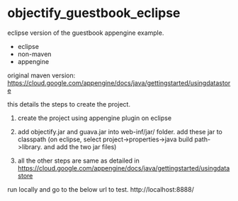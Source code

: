 # objectify_guestbook_eclipse

eclipse version of the guestbook appengine example.  
- eclipse
- non-maven
- appengine

original maven version: https://cloud.google.com/appengine/docs/java/gettingstarted/usingdatastore


this details the steps to create the project.

1. create the project using appengine plugin on eclipse

2. add objectify.jar and guava.jar into web-inf/jar/ folder.  add these jar to classpath (on eclipse, select project->properties->java build path->library.  and add the two jar files)

3. all the other steps are same as detailed in https://cloud.google.com/appengine/docs/java/gettingstarted/usingdatastore


run locally and go to the below url to test. 
http://localhost:8888/

